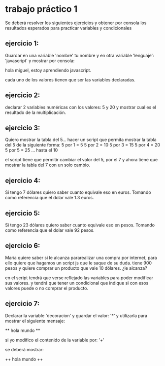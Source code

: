 # trabajo práctico 1

  Se deberá resolver los siguientes ejercicios y obtener por consola los resultados esperados para practicar variables y condicionales
  
## ejercicio 1:

Guardar en una variable 'nombre' tu nombre y en otra variable 'lenguaje': 'javascript' y mostrar por consola:

hola miguel, estoy aprendiendo javascript.

cada uno de los valores tienen que ser las variables declaradas.

## ejercicio 2:

declarar 2 variables numéricas con los valores: 5 y 20 y mostrar cual es el resultado de la multiplicación.

## ejercicio 3:

Quiero mostrar la tabla del 5... hacer un script que permita mostrar la tabla del 5 de la siguiente  forma:
5 por 1 = 5
5 por 2 = 10
5 por 3 = 15
5 por 4 = 20
5 por 5 = 25
... hasta el 10

el script tiene que permitir cambiar el valor del 5, por el 7 y ahora tiene que mostrar la tabla del 7 con un solo cambio.

## ejercicio 4:

Si tengo 7 dólares  quiero saber cuanto equivale eso en euros. Tomando como referencia que el dolar vale 1.3 euros.

## ejercicio 5:

Si tengo 23 dólares  quiero saber cuanto equivale eso en pesos. Tomando como referencia que el dolar vale 92 pesos.

## ejercicio 6:

María quiere saber si le alcanza pararealizar una compra por internet, para ello quiere que hagamos un script js que le saque de su duda.
tiene 900 pesos y quiere comprar un producto que vale 10 dólares. ¿le alcanza?

en el script tendrá que verse reflejado las variables para poder modificar sus valores.
y tendrá que tener un condicional que indique si con esos valores puede o no comprar el producto.

## ejercicio 7:

Declarar la variable 'decoracion' y guardar el valor: '*' y utilizarla para mostrar el siguiente mensaje:

** hola mundo **

si yo modifico el contenido de la variable por: '+'

se deberá mostrar:

++ hola mundo ++